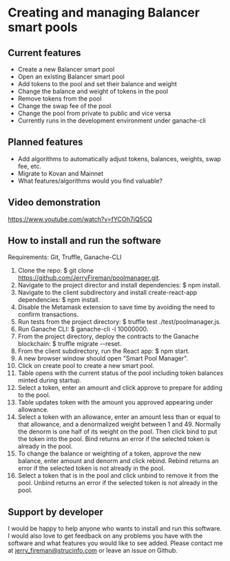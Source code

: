 # Creating and managing Balancer smart pools

## Current features
- Create a new Balancer smart pool
- Open an existing Balancer smart pool
- Add tokens to the pool and set their balance and weight
- Change the balance and weight of tokens in the pool
- Remove tokens from the pool
- Change the swap fee of the pool
- Change the pool from private to public and vice versa
- Currently runs in the development environment under ganache-cli

## Planned features
- Add algorithms to automatically adjust tokens, balances, weights, swap fee, etc.
- Migrate to Kovan and Mainnet
- What features/algorithms would you find valuable?

## Video demonstration
https://www.youtube.com/watch?v=fYCOh7iQ5CQ

## How to install and run the software
Requirements: Git, Truffle, Ganache-CLI

1. Clone the repo:  $ git clone https://github.com/JerryFireman/poolmanager.git.
2. Navigate to the project director and install dependencies: $ npm install.
3. Navigate to the client subdirectory and install create-react-app dependencies: $ npm install.
4. Disable the Metamask extension to save time by avoiding the need to confirm transactions.
5. Run tests from the project directory: $ truffle test ./test/poolmanager.js.
6. Run Ganache CLI: $ ganache-cli -l 10000000.
7. From the project directory, deploy the contracts to the Ganache blockchain: $ truffle migrate --reset.
8. From the client subdirectory, run the React app: $ npm start.
9. A new browser window should open "Smart Pool Manager".
10. Click on create pool to create a new smart pool.
11. Table opens with the current status of the pool including token balances minted during startup.
12. Select a token, enter an amount and click approve to prepare for adding to the pool.
13. Table updates token with the amount you approved appearing under allowance.
14. Select a token with an allowance, enter an amount less than or equal to that allowance, and a denormalized weight between 1 and 49. Normally the denorm is one half of its weight on the pool. Then click bind to put the token into the pool. Bind returns an error if the selected token is already in the pool.
15. To change the balance or weighting of a token, approve the new balance, enter amount and denorm and click rebind. Rebind returns an error if the selected token is not already in the pool.
16. Select a token that is in the pool and click unbind to remove it from the pool. Unbind returns an error if the selected token is not already in the pool.

## Support by developer
I would be happy to help anyone who wants to install and run this software. I would also love to get feedback on any problems you have with the software and what features you would like to see added. Please contact me at jerry_fireman@strucinfo.com or leave an issue on Github.
